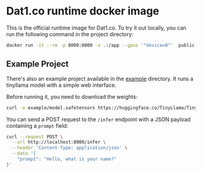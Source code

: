# Dat1.co runtime docker image

This is the official runtime image for Dat1.co.
To try it out locally, you can run the following command in the project directory:

```bash
docker run -it --rm -p 8000:8000 -v .:/app --gpus '"device=0"'  public.ecr.aws/dat1/dat1/runtime:0.1
```

## Example Project

There's also an example project available in the [example](example) directory.
It runs a tinyllama model with a simple web interface.

Before running it, you need to download the weights:
```bash
curl -o example/model.safetensors https://huggingface.co/TinyLlama/TinyLlama-1.1B-Chat-v1.0/resolve/main/model.safetensors
```


You can send a POST request to the `/infer` endpoint with a JSON payload containing a `prompt` field:

```bash
curl --request POST \
  --url http://localhost:8000/infer \
  --header 'Content-Type: application/json' \
  --data '{
	"prompt": "Hello, what is your name?"
}'
```
